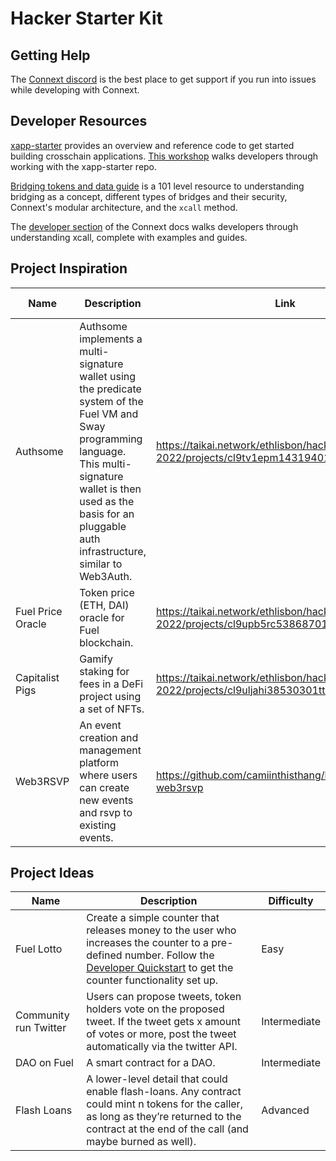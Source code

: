 # Hacker Starter Kit

## Getting Help

The [Connext discord](https://discord.gg/7VVWguNx5J) is the best place to get support if you run into issues while developing with Connext. 

## Developer Resources

[xapp-starter](https://github.com/connext/xapp-starter) provides an overview and reference code to get started building crosschain applications. [This workshop](https://www.youtube.com/watch?v=a5vKOVCozqY) walks developers through working with the xapp-starter repo.

[Bridging tokens and data guide](https://ethglobal.com/guides/bridging-tokens-and-data-adzmk#introduction) is a 101 level resource to understanding bridging as a concept, different types of bridges and their security, Connext's modular architecture, and the `xcall` method.  

The [developer section](https://docs.connext.network/developers/intro) of the Connext docs walks developers through understanding xcall, complete with examples and guides.

## Project Inspiration 

| Name | Description | Link | Presented At |
|---|---|---|---|
|  Authsome | Authsome implements a multi-signature wallet using the predicate system of the Fuel VM and Sway programming language. This multi-signature wallet is then used as the basis for an pluggable auth infrastructure, similar to Web3Auth. | https://taikai.network/ethlisbon/hackathons/ethlisbon-2022/projects/cl9tv1epm14319401w1mf7ltuhm/idea | ETH Lisbon 2022 |
|  Fuel Price Oracle | Token price (ETH, DAI) oracle for Fuel blockchain. | https://taikai.network/ethlisbon/hackathons/ethlisbon-2022/projects/cl9upb5rc53868701tpdvj6n05d/idea | ETH Lisbon 2022 |
|  Capitalist Pigs | Gamify staking for fees in a DeFi project using a set of NFTs. | https://taikai.network/ethlisbon/hackathons/ethlisbon-2022/projects/cl9uljahi38530301ttxkbkask0/idea | ETH Lisbon 2022 |
|  Web3RSVP | An event creation and management platform where users can create new events and rsvp to existing events. | https://github.com/camiinthisthang/learnsway-web3rsvp | Workshop |

## Project Ideas

| Name | Description | Difficulty |
|---|---|---|
|  Fuel Lotto | Create a simple counter that releases money to the user who increases the counter to a pre-defined number. Follow the [Developer Quickstart](https://fuellabs.github.io/fuel-docs/master/developer-quickstart.html) to get the counter functionality set up. | Easy |
|  Community run Twitter | Users can propose tweets, token holders vote on the proposed tweet. If the tweet gets x amount of votes or more, post the tweet automatically via the twitter API. | Intermediate |
|  DAO on Fuel | A smart contract for a DAO. | Intermediate |
|  Flash Loans | A lower-level detail that could enable flash-loans. Any contract could mint n tokens for the caller, as long as they’re returned to the contract at the end of the call (and maybe burned as well).| Advanced |


